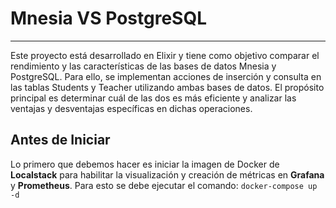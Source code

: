 # Mnesia VS PostgreSQL
-------

Este proyecto está desarrollado en Elixir y tiene como objetivo comparar el rendimiento y las características de las bases de datos Mnesia y PostgreSQL. Para ello, se implementan acciones de inserción y consulta en las tablas Students y Teacher utilizando ambas bases de datos. El propósito principal es determinar cuál de las dos es más eficiente y analizar las ventajas y desventajas específicas en dichas operaciones.

## Antes de Iniciar
Lo primero que debemos hacer es iniciar la imagen de Docker de **Localstack** para habilitar la visualización y creación de métricas en **Grafana** y **Prometheus**. Para esto se debe ejecutar el comando: ```docker-compose up -d```
